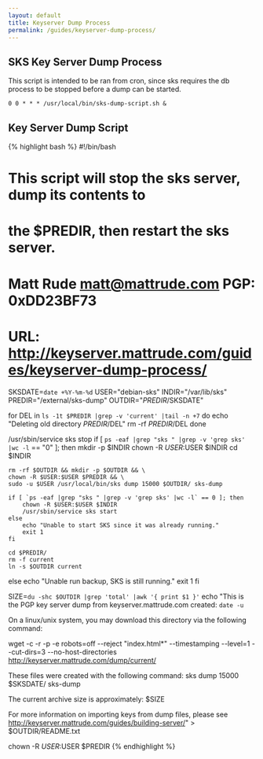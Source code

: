 ```yaml
---
layout: default
title: Keyserver Dump Process
permalink: /guides/keyserver-dump-process/
---
```


## SKS Key Server Dump Process

This script is intended to be ran from cron, since sks requires the db process to be stopped before a dump can be started.  

    0 0 * * * /usr/local/bin/sks-dump-script.sh &

## Key Server Dump Script

{% highlight bash %}
#!/bin/bash

# This script will stop the sks server, dump its contents to
# the $PREDIR, then restart the sks server.
#
# Matt Rude <matt@mattrude.com>  PGP: 0xDD23BF73
# URL: http://keyserver.mattrude.com/guides/keyserver-dump-process/

SKSDATE=`date +%Y-%m-%d`
USER="debian-sks"
INDIR="/var/lib/sks"
PREDIR="/external/sks-dump"
OUTDIR="$PREDIR/$SKSDATE"

for DEL in `ls -1t $PREDIR |grep -v 'current' |tail -n +7`
do
    echo "Deleting old directory $PREDIR/$DEL"
    rm -rf $PREDIR/$DEL
done

/usr/sbin/service sks stop
if [ `ps -eaf |grep "sks " |grep -v 'grep sks' |wc -l` == "0" ]; then
    mkdir -p $INDIR
    chown -R $USER:$USER $INDIR
    cd $INDIR

    rm -rf $OUTDIR && mkdir -p $OUTDIR && \
    chown -R $USER:$USER $PREDIR && \
    sudo -u $USER /usr/local/bin/sks dump 15000 $OUTDIR/ sks-dump

    if [ `ps -eaf |grep "sks " |grep -v 'grep sks' |wc -l` == 0 ]; then
        chown -R $USER:$USER $INDIR
        /usr/sbin/service sks start
    else
        echo "Unable to start SKS since it was already running."
        exit 1
    fi

    cd $PREDIR/
    rm -f current
    ln -s $OUTDIR current
else
    echo "Unable run backup, SKS is still running."
    exit 1
fi

SIZE=`du -shc $OUTDIR |grep 'total' |awk '{ print $1 }'`
echo "This is the PGP key server dump from keyserver.mattrude.com created: `date -u`

On a linux/unix system, you may download this directory via the following command:

wget -c -r -p -e robots=off --reject \"index.html*\" --timestamping --level=1 --cut-dirs=3 --no-host-directories http://keyserver.mattrude.com/dump/current/

These files were created with the following command: sks dump 15000 $SKSDATE/ sks-dump

The current archive size is approximately: $SIZE

For more information on importing keys from dump files, please see http://keyserver.mattrude.com/guides/building-server/" > $OUTDIR/README.txt

chown -R $USER:$USER $PREDIR
{% endhighlight %}
